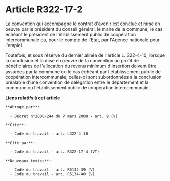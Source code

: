 # Article R322-17-2

La convention qui accompagne le contrat d'avenir est conclue et mise en oeuvre par le président du conseil général, le maire
de la commune, le cas échéant le président de l'établissement public de coopération intercommunale ou, pour le compte de
l'Etat, par l'Agence nationale pour l'emploi.

Toutefois, et sous réserve du dernier alinéa de l'article L. 322-4-10, lorsque la conclusion et la mise en oeuvre de la
convention au profit de bénéficiaires de l'allocation du revenu minimum d'insertion doivent être assurées par la commune ou
le cas échéant par l'établissement public de coopération intercommunale, celles-ci sont subordonnées à la conclusion
préalable d'une convention de délégation entre le département et la commune ou l'établissement public de coopération
intercommunale.

**Liens relatifs à cet article**

	**Abrogé par**:

	  - Décret n°2008-244 du 7 mars 2008 - art. 9 (V)

	**Cite**:

	  - Code du travail - art. L322-4-10

	**Cité par**:

	  - Code du travail - art. R322-17-4 (VT)

	**Nouveaux textes**:

	  - Code du travail - art. R5134-39 (V)
	  - Code du travail - art. R5134-40 (V)
